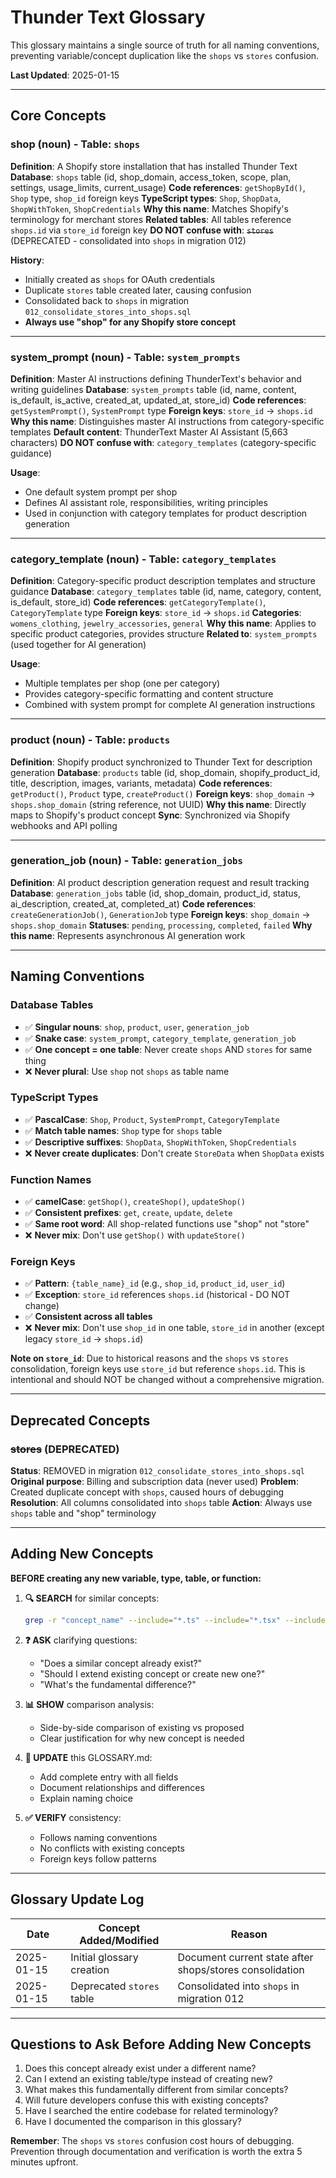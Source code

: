 # Thunder Text Glossary

This glossary maintains a single source of truth for all naming conventions, preventing variable/concept duplication like the `shops` vs `stores` confusion.

**Last Updated**: 2025-01-15

---

## Core Concepts

### shop (noun) - Table: `shops`
**Definition**: A Shopify store installation that has installed Thunder Text
**Database**: `shops` table (id, shop_domain, access_token, scope, plan, settings, usage_limits, current_usage)
**Code references**: `getShopById()`, `Shop` type, `shop_id` foreign keys
**TypeScript types**: `Shop`, `ShopData`, `ShopWithToken`, `ShopCredentials`
**Why this name**: Matches Shopify's terminology for merchant stores
**Related tables**: All tables reference `shops.id` via `store_id` foreign key
**DO NOT confuse with**: ~~`stores`~~ (DEPRECATED - consolidated into `shops` in migration 012)

**History**:
- Initially created as `shops` for OAuth credentials
- Duplicate `stores` table created later, causing confusion
- Consolidated back to `shops` in migration `012_consolidate_stores_into_shops.sql`
- **Always use "shop" for any Shopify store concept**

---

### system_prompt (noun) - Table: `system_prompts`
**Definition**: Master AI instructions defining ThunderText's behavior and writing guidelines
**Database**: `system_prompts` table (id, name, content, is_default, is_active, created_at, updated_at, store_id)
**Code references**: `getSystemPrompt()`, `SystemPrompt` type
**Foreign keys**: `store_id` → `shops.id`
**Why this name**: Distinguishes master AI instructions from category-specific templates
**Default content**: ThunderText Master AI Assistant (5,663 characters)
**DO NOT confuse with**: `category_templates` (category-specific guidance)

**Usage**:
- One default system prompt per shop
- Defines AI assistant role, responsibilities, writing principles
- Used in conjunction with category templates for product description generation

---

### category_template (noun) - Table: `category_templates`
**Definition**: Category-specific product description templates and structure guidance
**Database**: `category_templates` table (id, name, category, content, is_default, store_id)
**Code references**: `getCategoryTemplate()`, `CategoryTemplate` type
**Foreign keys**: `store_id` → `shops.id`
**Categories**: `womens_clothing`, `jewelry_accessories`, `general`
**Why this name**: Applies to specific product categories, provides structure
**Related to**: `system_prompts` (used together for AI generation)

**Usage**:
- Multiple templates per shop (one per category)
- Provides category-specific formatting and content structure
- Combined with system prompt for complete AI generation instructions

---

### product (noun) - Table: `products`
**Definition**: Shopify product synchronized to Thunder Text for description generation
**Database**: `products` table (id, shop_domain, shopify_product_id, title, description, images, variants, metadata)
**Code references**: `getProduct()`, `Product` type, `createProduct()`
**Foreign keys**: `shop_domain` → `shops.shop_domain` (string reference, not UUID)
**Why this name**: Directly maps to Shopify's product concept
**Sync**: Synchronized via Shopify webhooks and API polling

---

### generation_job (noun) - Table: `generation_jobs`
**Definition**: AI product description generation request and result tracking
**Database**: `generation_jobs` table (id, shop_domain, product_id, status, ai_description, created_at, completed_at)
**Code references**: `createGenerationJob()`, `GenerationJob` type
**Foreign keys**: `shop_domain` → `shops.shop_domain`
**Statuses**: `pending`, `processing`, `completed`, `failed`
**Why this name**: Represents asynchronous AI generation work

---

## Naming Conventions

### Database Tables
- ✅ **Singular nouns**: `shop`, `product`, `user`, `generation_job`
- ✅ **Snake case**: `system_prompt`, `category_template`, `generation_job`
- ✅ **One concept = one table**: Never create `shops` AND `stores` for same thing
- ❌ **Never plural**: Use `shop` not `shops` as table name

### TypeScript Types
- ✅ **PascalCase**: `Shop`, `Product`, `SystemPrompt`, `CategoryTemplate`
- ✅ **Match table names**: `Shop` type for `shops` table
- ✅ **Descriptive suffixes**: `ShopData`, `ShopWithToken`, `ShopCredentials`
- ❌ **Never create duplicates**: Don't create `StoreData` when `ShopData` exists

### Function Names
- ✅ **camelCase**: `getShop()`, `createShop()`, `updateShop()`
- ✅ **Consistent prefixes**: `get`, `create`, `update`, `delete`
- ✅ **Same root word**: All shop-related functions use "shop" not "store"
- ❌ **Never mix**: Don't use `getShop()` with `updateStore()`

### Foreign Keys
- ✅ **Pattern**: `{table_name}_id` (e.g., `shop_id`, `product_id`, `user_id`)
- ✅ **Exception**: `store_id` references `shops.id` (historical - DO NOT change)
- ✅ **Consistent across all tables**
- ❌ **Never mix**: Don't use `shop_id` in one table, `store_id` in another (except legacy `store_id` → `shops.id`)

**Note on `store_id`**: Due to historical reasons and the `shops` vs `stores` consolidation, foreign keys use `store_id` but reference `shops.id`. This is intentional and should NOT be changed without a comprehensive migration.

---

## Deprecated Concepts

### ~~stores~~ (DEPRECATED)
**Status**: REMOVED in migration `012_consolidate_stores_into_shops.sql`
**Original purpose**: Billing and subscription data (never used)
**Problem**: Created duplicate concept with `shops`, caused hours of debugging
**Resolution**: All columns consolidated into `shops` table
**Action**: Always use `shops` table and "shop" terminology

---

## Adding New Concepts

**BEFORE creating any new variable, type, table, or function:**

1. **🔍 SEARCH** for similar concepts:
   ```bash
   grep -r "concept_name" --include="*.ts" --include="*.tsx" --include="*.sql"
   ```

2. **❓ ASK** clarifying questions:
   - "Does a similar concept already exist?"
   - "Should I extend existing concept or create new one?"
   - "What's the fundamental difference?"

3. **📊 SHOW** comparison analysis:
   - Side-by-side comparison of existing vs proposed
   - Clear justification for why new concept is needed

4. **📝 UPDATE** this GLOSSARY.md:
   - Add complete entry with all fields
   - Document relationships and differences
   - Explain naming choice

5. **✅ VERIFY** consistency:
   - Follows naming conventions
   - No conflicts with existing concepts
   - Foreign keys follow patterns

---

## Glossary Update Log

| Date | Concept Added/Modified | Reason |
|------|------------------------|--------|
| 2025-01-15 | Initial glossary creation | Document current state after shops/stores consolidation |
| 2025-01-15 | Deprecated `stores` table | Consolidated into `shops` in migration 012 |

---

## Questions to Ask Before Adding New Concepts

1. Does this concept already exist under a different name?
2. Can I extend an existing table/type instead of creating new?
3. What makes this fundamentally different from similar concepts?
4. Will future developers confuse this with existing concepts?
5. Have I searched the entire codebase for related terminology?
6. Have I documented the comparison in this glossary?

**Remember**: The `shops` vs `stores` confusion cost hours of debugging. Prevention through documentation and verification is worth the extra 5 minutes upfront.
